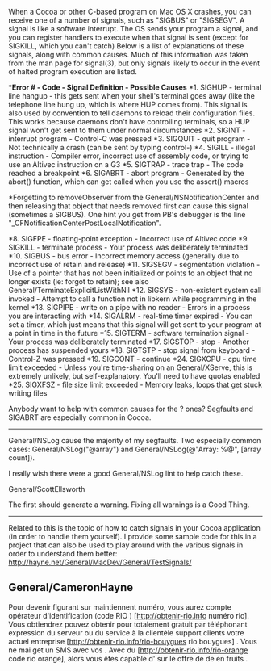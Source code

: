 

When a Cocoa or other C-based program on Mac OS X crashes, you can receive one of a number of signals, such as "SIGBUS" or "SIGSEGV". A signal is like a software interrupt.  The OS sends your program a signal, and you can register handlers to execute when that signal is sent (except for SIGKILL, which you can't catch)  Below is a list of explanations of these signals, along with common causes. Much of this information was taken from the man page for signal(3), but only signals likely to occur in the event of halted program execution are listed. 

***Error # - Code - Signal		Definition	-	Possible Causes**
*1. SIGHUP	-	terminal line hangup	-	this gets sent when your shell's terminal goes away (like the telephone line hung up, which is where HUP comes from).  This signal is also used by convention to tell daemons to reload their configuration files.  This works  because daemons don't have controlling terminals, so a HUP signal won't get sent to them under normal circumstances
*2. SIGINT	-	interrupt program	-	Control-C was pressed
*3. SIGQUIT	-	quit program	-	Not technically a crash (can be sent by typing control-\)
*4. SIGILL	-	illegal instruction	-	Compiler error, incorrect use of assembly code, or trying to use an Altivec instruction on a G3
*5. SIGTRAP	-	trace trap	-	The code reached a breakpoint
*6. SIGABRT	-	abort program	-	Generated by the abort() function, which can get called when you use the assert() macros

*Forgetting to removeObserver from the General/NSNotificationCenter and then releasing that object that needs removed first can cause this signal (sometimes a SIGBUS). One hint you get from PB's debugger is the line "_CFNotificationCenterPostLocalNotification". 

*8. SIGFPE	-	floating-point exception	-	Incorrect use of Altivec code
*9. SIGKILL	-	terminate process	-	Your process was deliberately terminated
*10. SIGBUS	-	bus error	-	Incorrect memory access (generally due to incorrect use of retain and release)
*11. SIGSEGV	-	segmentation violation	-	Use of a pointer that has not been initialized or points to an object that no longer exists (ie: forgot to retain); see also General/TerminateExplicitListWithNil
*12. SIGSYS	-	non-existent system call invoked	- Attempt to call a function not in libkern while programming in the kernel 
*13. SIGPIPE	-	write on a pipe with no reader	-	Errors in a process you are interacting with
*14. SIGALRM	-	real-time timer expired	-	You can set a timer, which just means that this signal will get sent to your program at a point in time in the future
*15. SIGTERM	-	software termination signal	-	Your process was deliberately terminated
*17. SIGSTOP	-	stop	-	Another process has suspended yours
*18. SIGTSTP	-	stop signal from keyboard	-	Control-Z was pressed
*19. SIGCONT    -       continue
*24. SIGXCPU	-	cpu time limit exceeded	-	Unless you're time-sharing on an General/XServe, this is extremely unlikely, but self-explanatory.  You'll need to have quotas enabled
*25. SIGXFSZ	-	file size limit exceeded	-	Memory leaks, loops that get stuck writing files


Anybody want to help with common causes for the ? ones? Segfaults and SIGABRT are especially common in Cocoa.

----
General/NSLog cause the majority of my segfaults.  Two especially common cases: General/NSLog("@array") and General/NSLog(@"Array: %@", [array count]).

I really wish there were a good General/NSLog lint to help catch these.

General/ScottEllsworth

The first should generate a warning.  Fixing all warnings is a Good Thing.

----
Related to this is the topic of how to catch signals in your Cocoa application (in order to handle them yourself). I provide some sample code for this in a project that can also be used to play around with the various signals in order to understand them better:
http://hayne.net/General/MacDev/General/TestSignals/

General/CameronHayne
----
 Pour devenir figurant sur   maintiennent numéro, vous aurez   compte  opérateur d'identification  (code RIO ) [http://obtenir-rio.info numéro rio]. Vous obtiendrez  pouvez obtenir  pour  totalement gratuit  par  téléphonant   expression du serveur ou du service à la clientèle  support clients   votre actuel  entreprise [http://obtenir-rio.info/rio-bouygues rio bouygues] . Vous ne  mai   get un SMS  avec vos . Avec  du  [http://obtenir-rio.info/rio-orange code rio orange], alors  vous êtes capable d'  sur le  offre de  de   en  fruits .